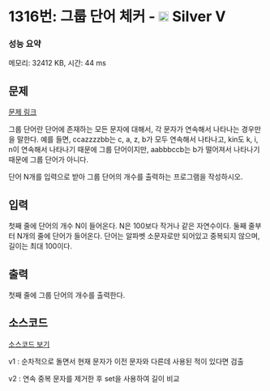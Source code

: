 # 1316번: 그룹 단어 체커 - <img src="https://static.solved.ac/tier_small/6.svg" style="height:20px" /> Silver V

<!-- performance -->
### 성능 요약
메모리: 32412 KB, 시간: 44 ms
<!-- end -->

## 문제

[문제 링크](https://boj.kr/1316)

<p>그룹 단어란 단어에 존재하는 모든 문자에 대해서, 각 문자가 연속해서 나타나는 경우만을 말한다. 예를 들면, ccazzzzbb는 c, a, z, b가 모두 연속해서 나타나고, kin도 k, i, n이 연속해서 나타나기 때문에 그룹 단어이지만, aabbbccb는 b가 떨어져서 나타나기 때문에 그룹 단어가 아니다.</p>

<p>단어 N개를 입력으로 받아 그룹 단어의 개수를 출력하는 프로그램을 작성하시오.</p>

## 입력

<p>첫째 줄에 단어의 개수 N이 들어온다. N은 100보다 작거나 같은 자연수이다. 둘째 줄부터 N개의 줄에 단어가 들어온다. 단어는 알파벳 소문자로만 되어있고 중복되지 않으며, 길이는 최대 100이다.</p>

## 출력

<p>첫째 줄에 그룹 단어의 개수를 출력한다.</p>

## 소스코드

[소스코드 보기](그룹%20단어%20체커.py)

<p>v1 : 순차적으로 돌면서 현재 문자가 이전 문자와 다른데 사용된 적이 있다면 검출</p>
<p>v2 : 연속 중복 문자를 제거한 후 set을 사용하여 길이 비교</p>